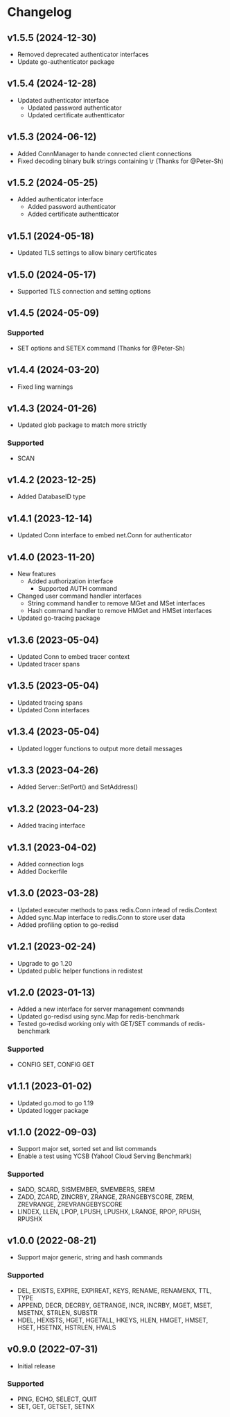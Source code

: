 # Changelog

## v1.5.5 (2024-12-30)
- Removed deprecated authenticator interfaces
- Update go-authenticator package

## v1.5.4 (2024-12-28)
- Updated authenticator interface
  - Updated password authenticator 
  - Updated certificate authentticator 

## v1.5.3 (2024-06-12)
- Added ConnManager to hande connected client connections
- Fixed decoding binary bulk strings containing \r (Thanks for @Peter-Sh)

## v1.5.2 (2024-05-25)
- Added authenticator interface
  - Added password authenticator 
  - Added certificate authentticator 

## v1.5.1 (2024-05-18)
- Updated TLS settings to allow binary certificates

## v1.5.0 (2024-05-17)
- Supported TLS connection and setting options

## v1.4.5 (2024-05-09)
### Supported
- SET options and SETEX command (Thanks for @Peter-Sh)

## v1.4.4 (2024-03-20)
- Fixed ling warnings

## v1.4.3 (2024-01-26)
- Updated glob package to match more strictly
### Supported
- SCAN

## v1.4.2 (2023-12-25)
- Added DatabaseID type

## v1.4.1 (2023-12-14)
- Updated Conn interface to embed net.Conn for authenticator

## v1.4.0 (2023-11-20)
- New features
  - Added authorization interface
    - Supported AUTH command
- Changed user command handler interfaces
  - String command handler to remove MGet and MSet interfaces
  - Hash command handler to remove HMGet and HMSet interfaces
- Updated go-tracing package

## v1.3.6 (2023-05-04)
- Updated Conn to embed tracer context
- Updated tracer spans

## v1.3.5 (2023-05-04)
- Updated tracing spans
- Updated Conn interfaces

## v1.3.4 (2023-05-04)
- Updated logger functions to output more detail messages

## v1.3.3 (2023-04-26)
- Added Server::SetPort() and SetAddress()

## v1.3.2 (2023-04-23)
- Added tracing interface

## v1.3.1 (2023-04-02)
- Added connection logs
- Added Dockerfile

## v1.3.0 (2023-03-28)
- Updated executer methods to pass redis.Conn intead of redis.Context
- Added sync.Map interface to redis.Conn to store user data
- Added profiling option to go-redisd

## v1.2.1 (2023-02-24)
- Upgrade to go 1.20
- Updated public helper functions in redistest 

## v1.2.0 (2023-01-13)
- Added a new interface for server management commands
- Updated go-redisd using sync.Map for redis-benchmark
- Tested go-redisd working only with GET/SET commands of redis-benchmark
###  Supported
- CONFIG SET, CONFIG GET

## v1.1.1 (2023-01-02)
- Updated go.mod to go 1.19
- Updated logger package

## v1.1.0 (2022-09-03)
- Support major set, sorted set and list commands
- Enable a test using YCSB (Yahoo! Cloud Serving Benchmark)
###  Supported
- SADD, SCARD, SISMEMBER, SMEMBERS, SREM
- ZADD, ZCARD, ZINCRBY, ZRANGE, ZRANGEBYSCORE, ZREM, ZREVRANGE, ZREVRANGEBYSCORE
- LINDEX, LLEN, LPOP, LPUSH, LPUSHX, LRANGE, RPOP, RPUSH, RPUSHX

## v1.0.0 (2022-08-21)
- Support major generic, string and hash commands
###  Supported
- DEL, EXISTS, EXPIRE, EXPIREAT, KEYS, RENAME, RENAMENX, TTL, TYPE
- APPEND, DECR, DECRBY, GETRANGE, INCR, INCRBY, MGET, MSET, MSETNX, STRLEN, SUBSTR
- HDEL, HEXISTS, HGET, HGETALL, HKEYS, HLEN, HMGET, HMSET, HSET, HSETNX, HSTRLEN, HVALS

## v0.9.0 (2022-07-31)
- Initial release  
###  Supported
- PING, ECHO, SELECT, QUIT
- SET, GET, GETSET, SETNX
